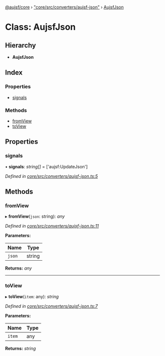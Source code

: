 [@aujsf/core](../README.md) › ["core/src/converters/aujsf-json"](../modules/_core_src_converters_aujsf_json_.md) › [AujsfJson](_core_src_converters_aujsf_json_.aujsfjson.md)

# Class: AujsfJson

## Hierarchy

* **AujsfJson**

## Index

### Properties

* [signals](_core_src_converters_aujsf_json_.aujsfjson.md#signals)

### Methods

* [fromView](_core_src_converters_aujsf_json_.aujsfjson.md#fromview)
* [toView](_core_src_converters_aujsf_json_.aujsfjson.md#toview)

## Properties

###  signals

• **signals**: *string[]* = ['aujsf:UpdateJson']

*Defined in [core/src/converters/aujsf-json.ts:5](https://github.com/jbockle/au-jsonschema-form/blob/05b11cf/packages/core/src/converters/aujsf-json.ts#L5)*

## Methods

###  fromView

▸ **fromView**(`json`: string): *any*

*Defined in [core/src/converters/aujsf-json.ts:11](https://github.com/jbockle/au-jsonschema-form/blob/05b11cf/packages/core/src/converters/aujsf-json.ts#L11)*

**Parameters:**

Name | Type |
------ | ------ |
`json` | string |

**Returns:** *any*

___

###  toView

▸ **toView**(`item`: any): *string*

*Defined in [core/src/converters/aujsf-json.ts:7](https://github.com/jbockle/au-jsonschema-form/blob/05b11cf/packages/core/src/converters/aujsf-json.ts#L7)*

**Parameters:**

Name | Type |
------ | ------ |
`item` | any |

**Returns:** *string*
